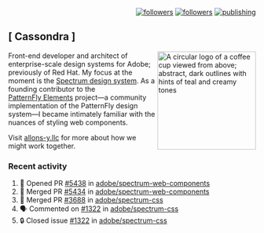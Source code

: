 <p align="right"><a rel="me" href="https://front-end.social/@castastrophe">
    <img alt="followers" title="Follow me on Mastodon" src="https://img.shields.io/mastodon/follow/109297102751309835?domain=https%3A%2F%2Ffront-end.social&label=Follow&logo=mastodon&logoColor=white&style=for-the-badge&labelColor=008080&color=006969"/></a>
  <a href="https://codepen.io/castastrophe/">
    <img alt="followers" title="Follow me on CodePen" src="https://img.shields.io/badge/23-1?color=640464&labelColor=7c007c&style=for-the-badge&logo=codepen&label=Follow"/></a>
<a href="https://castastrophe.medium.com/">
    <img alt="publishing" title="View articles on Medium" src="https://img.shields.io/badge/107-1?color=666&labelColor=444&label=subscribe&logo=medium&logoColor=white&style=for-the-badge"/></a>
</p>

## [&nbsp;Cassondra&nbsp;]

<img align="right" src="https://github-production-user-asset-6210df.s3.amazonaws.com/1840295/253016758-ba468774-1cd3-42c2-8f43-947b5eeb5edf.png" height="200" alt="A circular logo of a coffee cup viewed from above; abstract, dark outlines with hints of teal and creamy tones">

Front-end developer and architect of enterprise-scale design systems for Adobe; previously of Red Hat. My focus at the moment is the [Spectrum design system](https://github.com/adobe/spectrum-css). As a founding contributor to the [PatternFly&nbsp;Elements](https://github.com/patternfly/patternfly-elements) project&mdash;a community implementation of the PatternFly design system&mdash;I became intimately familiar with the nuances of styling web components.

Visit [allons-y.llc](http://allons-y.llc/) for more about how we might work together.

### Recent activity

<!--START_SECTION:activity-->
1. 💪 Opened PR [#5438](https://github.com/adobe/spectrum-web-components/pull/5438) in [adobe/spectrum-web-components](https://github.com/adobe/spectrum-web-components)
2. 🎉 Merged PR [#5434](https://github.com/adobe/spectrum-web-components/pull/5434) in [adobe/spectrum-web-components](https://github.com/adobe/spectrum-web-components)
3. 🎉 Merged PR [#3688](https://github.com/adobe/spectrum-css/pull/3688) in [adobe/spectrum-css](https://github.com/adobe/spectrum-css)
4. 🗣 Commented on [#1322](https://github.com/adobe/spectrum-css/issues/1322#issuecomment-2852229022) in [adobe/spectrum-css](https://github.com/adobe/spectrum-css)
5. 🔒 Closed issue [#1322](https://github.com/adobe/spectrum-css/issues/1322) in [adobe/spectrum-css](https://github.com/adobe/spectrum-css)
<!--END_SECTION:activity-->
